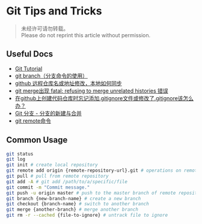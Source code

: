 # Git Tips and Tricks

> 未经许可请勿转载。  
> Please do not reprint this article without permission.

## Useful Docs
- [Git Tutorial](https://git-scm.com/docs/gittutorial)
- [git branch（分支命令的使用）](https://www.iteye.com/blog/hbiao68-2055493)
- [github 远程仓库名或地址修改，本地如何同步](https://www.jianshu.com/p/4f48f5169963)
- [git merge出现 fatal: refusing to merge unrelated histories 错误](https://www.centos.bz/2018/03/git-%E5%87%BA%E7%8E%B0-fatal-refusing-to-merge-unrelated-histories-%E9%94%99%E8%AF%AF/)
- [在github上创建代码仓库时忘记添加.gitignore文件或修改了.gitignore该怎么办？](https://blog.csdn.net/luhu124541/article/details/82048357)
- [Git 分支 - 分支的新建与合并](https://git-scm.com/book/zh/v1/Git-%E5%88%86%E6%94%AF-%E5%88%86%E6%94%AF%E7%9A%84%E6%96%B0%E5%BB%BA%E4%B8%8E%E5%90%88%E5%B9%B6)
- [git remote命令](https://www.yiibai.com/git/git_remote.html)

## Common Usage
```bash
git status
git log
git init # create local repository
git remote add origin {remote-repository-url}.git # operations on remote repository
git pull # pull from remote repository
git add -A # git add /path/to/a/specific/file
git commit -m "Commit message."
git push -u origin master # push to the master branch of remote repository
git branch {new-branch-name} # create a new branch
git checkout {branch-name} # switch to another branch
git merge {another-branch} # merge another branch
git rm -r --cached {file-to-ignore} # untrack file to ignore
```